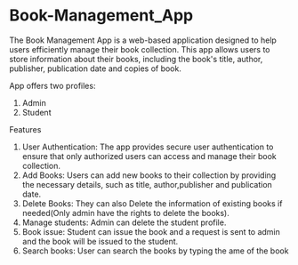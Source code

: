 # Book-Management_App

The Book Management App is a web-based application designed to help users efficiently manage their book collection. This app allows users to store information about their books, including the book's title, author, publisher, publication date and copies of book. 

App offers two profiles:
1. Admin
2. Student

Features
1. User Authentication: The app provides secure user authentication to ensure that only authorized users can access and manage their book collection.
2. Add Books: Users can add new books to their collection by providing the necessary details, such as title, author,publisher and publication date.
3. Delete Books: They can also Delete the information of existing books if needed(Only admin have the rights to delete the books).
4. Manage students: Admin can delete the student profile.
5. Book issue: Student can issue the book and a request is sent to admin and the book will be issued to the student.
6. Search books: User can search the books by typing the ame of the book
